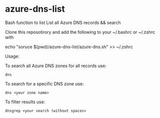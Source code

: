 # azure-dns-list
Bash function to list List all Azure DNS records &amp;&amp; search

Clone this reposotirory and add the following to your ~/.bashrc or ~/.zshrc with

echo "soruce $(pwd)/azure-dns-list/azure-dns.sh" >> ~/.zshrc

Usage:

To search all Azure DNS zones for all records use:

`dns`

To search for a specific DNS zone use:

`dns <your zone name>`

To filter results use:

`dnsgrep <your search (without spaces>`

